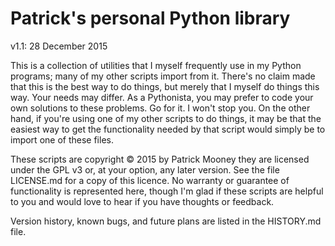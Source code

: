 Patrick's personal Python library
=================================

v1.1: 28 December 2015

This is a collection of utilities that I myself frequently use in my Python programs; many of my other scripts import from it. There's no claim made that this is the best way to do things, but merely that I myself do things this way. Your needs may differ. As a Pythonista, you may prefer to code your own solutions to these problems. Go for it. I won't stop you. On the other hand, if you're using one of my other scripts to do things, it may be that the easiest way to get the functionality needed by that script would simply be to import one of these files.

These scripts are copyright © 2015 by Patrick Mooney they are licensed under the GPL v3 or, at your option, any later version. See the file LICENSE.md for a copy of this licence. No warranty or guarantee of functionality is represented here, though I'm glad if these scripts are helpful to you and would love to hear if you have thoughts or feedback.

Version history, known bugs, and future plans are listed in the HISTORY.md file.